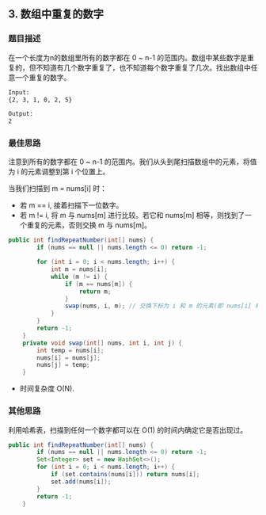 ## 3. 数组中重复的数字
### 题目描述
在一个长度为n的数组里所有的数字都在 0 ~ n-1 的范围内。数组中某些数字是重复的，但不知道有几个数字重复了，也不知道每个数字重复了几次。找出数组中任意一个重复的数字。

```html
Input:
{2, 3, 1, 0, 2, 5}

Output:
2
```
### 最佳思路
注意到所有的数字都在 0 ~ n-1 的范围内。我们从头到尾扫描数组中的元素，将值为 i 的元素调整到第 i 个位置上。

当我们扫描到 m = nums[i] 时：
- 若 m == i, 接着扫描下一位数字。
- 若 m != i, 将 m 与 nums[m] 进行比较。若它和 nums[m] 相等，则找到了一个重复的元素，否则交换 m 与 nums[m]。

```java
public int findRepeatNumber(int[] nums) {
        if (nums == null || nums.length <= 0) return -1;

        for (int i = 0; i < nums.length; i++) {
            int m = nums[i];
            while (m != i) {
                if (m == nums[m]) {
                    return m;
                }
                swap(nums, i, m); // 交换下标为 i 和 m 的元素(即 nums[i] 和 nums[m])
            }
        }
        return -1;
    }
    private void swap(int[] nums, int i, int j) {
        int temp = nums[i];
        nums[i] = nums[j];
        nums[j] = temp;
    }
```
- 时间复杂度 O(N).

### 其他思路
利用哈希表，扫描到任何一个数字都可以在 O(1) 的时间内确定它是否出现过。

```java
public int findRepeatNumber(int[] nums) {
        if (nums == null || nums.length <= 0) return -1;
        Set<Integer> set = new HashSet<>();
        for (int i = 0; i < nums.length; i++) {
            if (set.contains(nums[i])) return nums[i];
            set.add(nums[i]);
        }
        return -1;
    }
```